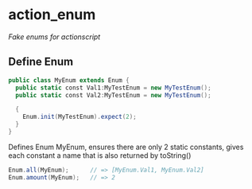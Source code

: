 action_enum
===========

*Fake enums for actionscript*

Define Enum
-----------

```actionscript
public class MyEnum extends Enum {
  public static const Val1:MyTestEnum = new MyTestEnum();
  public static const Val2:MyTestEnum = new MyTestEnum();

  {
    Enum.init(MyTestEnum).expect(2);
  }
}
```

Defines Enum MyEnum, ensures there are only 2 static constants, gives each constant a name that is also returned by toString()

```actionscript
Enum.all(MyEnum);      // => [MyEnum.Val1, MyEnum.Val2]
Enum.amount(MyEnum);   // => 2
```
